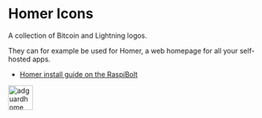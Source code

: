 # Homer Icons

A collection of Bitcoin and Lightning logos.

They can for example be used for Homer, a web homepage for all your self-hosted apps.
* [Homer install guide on the RaspiBolt](https://raspibolt.org/bonus/raspberry-pi/homer.md)

<img src="png/adguardhome.png" alt="adguardhome" width="50">
